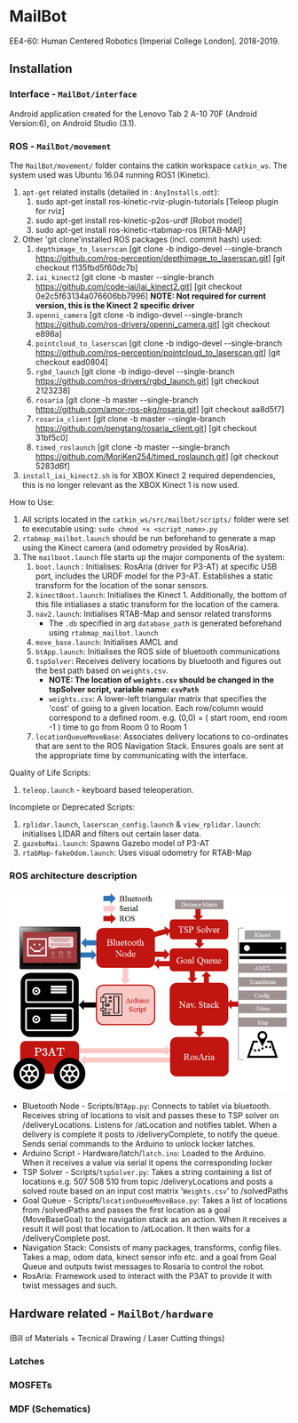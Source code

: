 # MailBot
EE4-60: Human Centered Robotics [Imperial College London]. 2018-2019.

## Installation

### Interface - `MailBot/interface`
Android application created for the Lenovo Tab 2 A-10 70F (Android Version:6), on Android Studio (3.1).

### ROS - `MailBot/movement`
The `MailBot/movement/` folder contains the catkin workspace `catkin_ws`.
The system used was Ubuntu 16.04 running ROS1 (Kinetic).
  1. `apt-get` related installs (detailed in : `AnyInstalls.odt`):
     1. sudo apt-get install ros-kinetic-rviz-plugin-tutorials [Teleop plugin for rviz]
     2. sudo apt-get install ros-kinetic-p2os-urdf [Robot model]
     3. sudo apt-get install ros-kinetic-rtabmap-ros [RTAB-MAP]
  2. Other 'git clone'installed ROS packages (incl. commit hash) used:
     1. `depthimage_to_laserscan` [git clone -b indigo-devel --single-branch https://github.com/ros-perception/depthimage_to_laserscan.git] [git checkout f135fbd5f60dc7b]
     2. `iai_kinect2` [git clone -b master --single-branch https://github.com/code-iai/iai_kinect2.git] [git checkout 0e2c5f63134a076606bb7996] **NOTE: Not required for current version, this is the Kinect 2 specific driver**
     3. `openni_camera` [git clone -b indigo-devel --single-branch https://github.com/ros-drivers/openni_camera.git] [git checkout e898a]
     4. `pointcloud_to_laserscan` [git clone -b indigo-devel --single-branch https://github.com/ros-perception/pointcloud_to_laserscan.git] [git checkout ead0804]
     5. `rgbd_launch` [git clone -b indigo-devel --single-branch https://github.com/ros-drivers/rgbd_launch.git] [git checkout 2123238]
     6. `rosaria` [git clone -b master --single-branch https://github.com/amor-ros-pkg/rosaria.git] [git checkout aa8d5f7]
     7. `rosaria_client` [git clone -b master --single-branch https://github.com/pengtang/rosaria_client.git] [git checkout 31bf5c0]
     8. `timed_roslaunch` [git clone -b master --single-branch https://github.com/MoriKen254/timed_roslaunch.git] [git checkout  5283d6f]
  3. `install_iai_kinect2.sh` is for XBOX Kinect 2 required dependencies, this is no longer relevant as the XBOX Kinect 1 is now used.


How to Use:
  1. All scripts located in the `catkin_ws/src/mailbot/scripts/` folder were set to executable using:   `sudo chmod +x <script_name>.py`
  2. `rtabmap_mailbot.launch` should be run beforehand to generate a map using the Kinect camera (and odometry provided by RosAria).
  3. The `mailboot.launch` file starts up the major components of the system:
      1. `boot.launch` : Initialises: RosAria (driver for P3-AT) at specific USB port, includes the URDF model for the P3-AT. Establishes a static transform for the location of the sonar sensors.
      2. `kinectBoot.launch`: Initialises the Kinect 1. Additionally, the bottom of this file intialiases a static transform for the location of the camera.
      3. `nav2.launch`: Initialises RTAB-Map and sensor related transforms
          * The `.db` specified in arg `database_path` is generated beforehand using `rtabmap_mailbot.launch`
      4. `move_base.launch`: Initialises AMCL and
      5. `btApp.launch`: Initialises the ROS side of bluetooth communications
      6. `tspSolver`: Receives delivery locations by bluetooth and figures out the best path based on `weights.csv`.
            * **NOTE: The location of `weights.csv` should be changed in the tspSolver script, variable name: `csvPath`**
            * `weights.csv`: A lower-left triangular matrix that specifies the 'cost' of going to a given location. Each row/column would correspond to a defined room. e.g. (0,0) = ( start room, end room -1 ) time to go from Room 0 to Room 1
      7. `locationQueueMoveBase`: Associates delivery locations to co-ordinates that are sent to the ROS Navigation Stack. Ensures goals are sent at the appropriate time by communicating with the interface.

Quality of Life Scripts:
  1. `teleop.launch` - keyboard based teleoperation.

Incomplete or Deprecated Scripts:
  1. `rplidar.launch`, `laserscan_config.launch` & `view_rplidar.launch`: initialises LIDAR and filters out certain laser data.
  2. `gazeboMai.launch`: Spawns Gazebo model of P3-AT
  3. `rtabMap-fakeOdom.launch`: Uses visual odometry for RTAB-Map


  ### ROS architecture description
  ![alt text](CodeArch.png)
  - Bluetooth Node - Scripts/`BTApp.py`: Connects to tablet via bluetooth. Receives string of locations to visit and passes these to TSP solver on /deliveryLocations. Listens for /atLocation and notifies tablet. When a delivery is complete it posts to /deliveryComplete, to notify the queue. Sends serial commands to the Arduino to unlock locker latches.
  - Arduino Script - Hardware/latch/`latch.ino`: Loaded to the Arduino. When it receives a value via serial it opens the corresponding locker
  - TSP Solver - Scripts/`tspSolver.py`: Takes a string containing a list of locations e.g. 507 508 510 from topic /deliveryLocations and posts a solved route based on an input cost matrix '`Weights.csv`' to /solvedPaths
  - Goal Queue - Scripts/`locationQueueMoveBase.py`: Takes a list of locations from /solvedPaths and passes the first location as a goal (MoveBaseGoal) to the navigation stack as an action. When it receives a result it will post that location to /atLocation. It then waits for a /deliveryComplete post.
  - Navigation Stack: Consists of many packages, transforms, config files. Takes a map, odom data, kinect sensor info etc. and a goal from Goal Queue and outputs twist messages to Rosaria to control the robot.
  - RosAria: Framework used to interact with the P3AT to provide it with twist messages and such.



## Hardware related  - `MailBot/hardware`
###
(Bill of Materials + Tecnical Drawing / Laser Cutting things)
### Latches
### MOSFETs
### MDF (Schematics)
